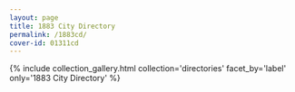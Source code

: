 ```yaml
---
layout: page
title: 1883 City Directory
permalink: /1883cd/
cover-id: 01311cd
---
```


{% include collection_gallery.html collection='directories' facet_by='label' only='1883 City Directory' %}
